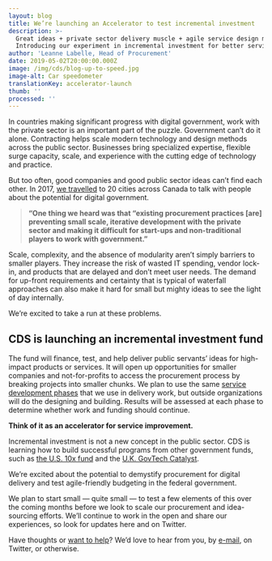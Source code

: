 ```yaml
---
layout: blog
title: We’re launching an Accelerator to test incremental investment
description: >-
  Great ideas + private sector delivery muscle + agile service design methods.
  Introducing our experiment in incremental investment for better services.
author: 'Leanne Labelle, Head of Procurement'
date: 2019-05-02T20:00:00.000Z
image: /img/cds/blog-up-to-speed.jpg
image-alt: Car speedometer
translationKey: accelerator-launch
thumb: ''
processed: ''
---
```

In countries making significant progress with digital government, work with the private sector is an important part of the puzzle. Government can’t do it alone. Contracting helps scale modern technology and design methods across the public sector. Businesses bring specialized expertise, flexible surge capacity, scale, and experience with the cutting edge of technology and practice.

But too often, good companies and good public sector ideas can’t find each other. In 2017, [we travelled](https://digital.canada.ca/beginning-the-conversation/full-report/)
to 20 cities across Canada to talk with people about the potential for digital government.

> **“One thing we heard was that “existing procurement practices [are] preventing small scale, iterative development with the private sector and making it difficult for start-ups and non-traditional players to work with government.”**

Scale, complexity, and the absence of modularity aren’t simply barriers to smaller players. They increase the risk of wasted IT spending, vendor lock-in, and products that are delayed and don’t meet user needs. The demand for up-front requirements and certainty that is typical of waterfall approaches can also make it hard for small but mighty ideas to see the light of day internally.

We’re excited to take a run at these problems.

## CDS is launching an incremental investment fund

The fund will finance, test, and help deliver public servants’ ideas for high-impact products or services. It will open up opportunities for smaller companies and not-for-profits to access the procurement process by breaking projects into smaller chunks. We plan to use the same [service development phases](https://www.gov.uk/service-manual/agile-delivery) that we use in delivery work, but outside organizations will do the designing and building. Results will be assessed at each phase to determine whether work and funding should continue.

**Think of it as an accelerator for service improvement.**

Incremental investment is not a new concept in the public sector. CDS is learning how to build successful programs from other government funds, such as [the U.S. 10x fund](https://10x.gsa.gov/) and the [U.K. GovTech Catalyst](https://www.gov.uk/government/collections/govtech-catalyst-information).

We’re excited about the potential to demystify procurement for digital delivery and test agile-friendly budgeting in the federal government.

We plan to start small — quite small — to test a few elements of this over the coming months before we look to scale our procurement and idea-sourcing efforts. We’ll continue to work in the open and share our experiences, so look for updates here and on Twitter.

Have thoughts or [want to help](https://digital.canada.ca/senior-procurement-advisor/)? We’d love to hear from you, by [e-mail](mailto:cds-snc@tbs-sct.gc.ca), on Twitter, or otherwise.

